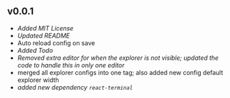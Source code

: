 ## v0.0.1
- *Added MIT License*
- *Updated README*
- Auto reload config on save
- *Added Todo*
- *Removed extra editor for when the explorer is not visible; updated the code to handle this in only one editor*
- merged all explorer configs into one tag; also added new config default explorer width
- *added new dependency `react-terminal`*